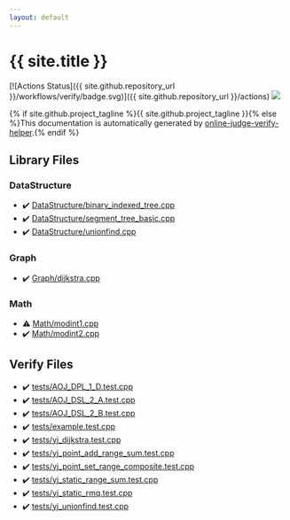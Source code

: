 ```yaml
---
layout: default
---
```


<!-- mathjax config similar to math.stackexchange -->
<script type="text/javascript" async
  src="https://cdnjs.cloudflare.com/ajax/libs/mathjax/2.7.5/MathJax.js?config=TeX-MML-AM_CHTML">
</script>
<script type="text/x-mathjax-config">
  MathJax.Hub.Config({
    TeX: { equationNumbers: { autoNumber: "AMS" }},
    tex2jax: {
      inlineMath: [ ['$','$'] ],
      processEscapes: true
    },
    "HTML-CSS": { matchFontHeight: false },
    displayAlign: "left",
    displayIndent: "2em"
  });
</script>

<script type="text/javascript" src="https://cdnjs.cloudflare.com/ajax/libs/jquery/3.4.1/jquery.min.js"></script>
<script src="https://cdn.jsdelivr.net/npm/jquery-balloon-js@1.1.2/jquery.balloon.min.js" integrity="sha256-ZEYs9VrgAeNuPvs15E39OsyOJaIkXEEt10fzxJ20+2I=" crossorigin="anonymous"></script>
<script type="text/javascript" src="assets/js/copy-button.js"></script>
<link rel="stylesheet" href="assets/css/copy-button.css" />


# {{ site.title }}

[![Actions Status]({{ site.github.repository_url }}/workflows/verify/badge.svg)]({{ site.github.repository_url }}/actions)
<a href="{{ site.github.repository_url }}"><img src="https://img.shields.io/github/last-commit/{{ site.github.owner_name }}/{{ site.github.repository_name }}" /></a>

{% if site.github.project_tagline %}{{ site.github.project_tagline }}{% else %}This documentation is automatically generated by <a href="https://github.com/kmyk/online-judge-verify-helper">online-judge-verify-helper</a>.{% endif %}

## Library Files

<div id="5e248f107086635fddcead5bf28943fc"></div>

### DataStructure

* :heavy_check_mark: <a href="library/DataStructure/binary_indexed_tree.cpp.html">DataStructure/binary_indexed_tree.cpp</a>
* :heavy_check_mark: <a href="library/DataStructure/segment_tree_basic.cpp.html">DataStructure/segment_tree_basic.cpp</a>
* :heavy_check_mark: <a href="library/DataStructure/unionfind.cpp.html">DataStructure/unionfind.cpp</a>


<div id="4cdbd2bafa8193091ba09509cedf94fd"></div>

### Graph

* :heavy_check_mark: <a href="library/Graph/dijkstra.cpp.html">Graph/dijkstra.cpp</a>


<div id="a49950aa047c2292e989e368a97a3aae"></div>

### Math

* :warning: <a href="library/Math/modint1.cpp.html">Math/modint1.cpp</a>
* :heavy_check_mark: <a href="library/Math/modint2.cpp.html">Math/modint2.cpp</a>


## Verify Files

* :heavy_check_mark: <a href="verify/tests/AOJ_DPL_1_D.test.cpp.html">tests/AOJ_DPL_1_D.test.cpp</a>
* :heavy_check_mark: <a href="verify/tests/AOJ_DSL_2_A.test.cpp.html">tests/AOJ_DSL_2_A.test.cpp</a>
* :heavy_check_mark: <a href="verify/tests/AOJ_DSL_2_B.test.cpp.html">tests/AOJ_DSL_2_B.test.cpp</a>
* :heavy_check_mark: <a href="verify/tests/example.test.cpp.html">tests/example.test.cpp</a>
* :heavy_check_mark: <a href="verify/tests/yj_dijkstra.test.cpp.html">tests/yj_dijkstra.test.cpp</a>
* :heavy_check_mark: <a href="verify/tests/yj_point_add_range_sum.test.cpp.html">tests/yj_point_add_range_sum.test.cpp</a>
* :heavy_check_mark: <a href="verify/tests/yj_point_set_range_composite.test.cpp.html">tests/yj_point_set_range_composite.test.cpp</a>
* :heavy_check_mark: <a href="verify/tests/yj_static_range_sum.test.cpp.html">tests/yj_static_range_sum.test.cpp</a>
* :heavy_check_mark: <a href="verify/tests/yj_static_rmq.test.cpp.html">tests/yj_static_rmq.test.cpp</a>
* :heavy_check_mark: <a href="verify/tests/yj_unionfind.test.cpp.html">tests/yj_unionfind.test.cpp</a>


